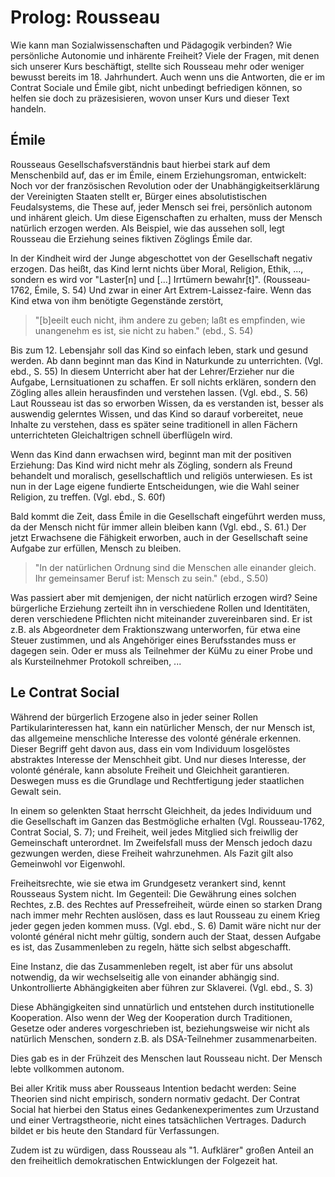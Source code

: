 # Prolog: Rousseau

<!-- TODO:  MH  hier (Und/oder am Ende) könnte auch gut das stehen (so einiges) was Emile und le Contrat Social verbindet ...; gegenwärtig stehen die beiden etwas alleine -->

Wie kann man Sozialwissenschaften und Pädagogik verbinden?
Wie persönliche Autonomie und inhärente Freiheit?
Viele der Fragen, mit denen sich unserer Kurs beschäftigt, stellte sich Rousseau mehr oder weniger bewusst bereits im 18. Jahrhundert.
Auch wenn uns die Antworten, die er im Contrat Sociale und Émile gibt, nicht unbedingt befriedigen können, so helfen sie doch zu präzesisieren, wovon unser Kurs und dieser Text handeln.

## Émile
Rousseaus Gesellschafsverständnis baut hierbei stark auf dem Menschenbild auf, das er im Émile, einem Erziehungsroman, entwickelt:
Noch vor der französischen Revolution oder der Unabhängigkeitserklärung der Vereinigten Staaten stellt er, Bürger eines absolutistischen Feudalsystems, die These auf, jeder Mensch sei frei, persönlich autonom und inhärent gleich.
Um diese Eigenschaften zu erhalten, muss der Mensch natürlich erzogen werden.
Als Beispiel, wie das aussehen soll, legt Rousseau die Erziehung seines fiktiven Zöglings Émile dar.

In der Kindheit wird der Junge abgeschottet von der Gesellschaft negativ erzogen.
Das heißt, das Kind lernt nichts über Moral, Religion, Ethik, ..., sondern es wird vor "Laster[n] und [...] Irrtümern bewahr[t]". (Rousseau-1762, Émile, S. 54)
Und zwar in einer Art Extrem-Laissez-faire.
Wenn das Kind etwa von ihm benötigte Gegenstände zerstört,
> "[b]eeilt euch nicht, ihm andere zu geben; laßt es empfinden, wie unangenehm es ist, sie nicht zu haben." (ebd., S. 54)

Bis zum 12. Lebensjahr soll das Kind so einfach leben, stark und gesund werden.
Ab dann beginnt man das Kind in Naturkunde zu unterrichten. (Vgl. ebd., S. 55)
In diesem Unterricht aber hat der Lehrer/Erzieher nur die Aufgabe, Lernsituationen zu schaffen.
Er soll nichts erklären, sondern den Zögling alles allein herausfinden und verstehen lassen. (Vgl. ebd., S. 56)
Laut Rousseau ist das so erworben Wissen, da es verstanden ist, besser als auswendig gelerntes Wissen, und das Kind so darauf vorbereitet, neue Inhalte zu verstehen, dass es später seine traditionell in allen Fächern unterrichteten Gleichaltrigen schnell überflügeln wird.

Wenn das Kind dann erwachsen wird, beginnt man mit der positiven Erziehung:
Das Kind wird nicht mehr als Zögling, sondern als Freund behandelt und moralisch, gesellschaftlich und religiös unterwiesen.
Es ist nun in der Lage eigene fundierte Entscheidungen, wie die Wahl seiner Religion, zu treffen. (Vgl. ebd., S. 60f)

Bald kommt die Zeit, dass Émile in die Gesellschaft eingeführt werden muss, da der Mensch nicht für immer allein bleiben kann (Vgl. ebd., S. 61.)
Der jetzt Erwachsene die Fähigkeit erworben, auch in der Gesellschaft seine Aufgabe zur erfüllen, Mensch zu bleiben.
>"In der natürlichen Ordnung sind die Menschen alle einander gleich. Ihr gemeinsamer Beruf ist: Mensch zu sein."
(ebd., S.50)

Was passiert aber mit demjenigen, der nicht natürlich erzogen wird?
Seine bürgerliche Erziehung zerteilt ihn in verschiedene Rollen und Identitäten, deren verschiedene Pflichten nicht miteinander zuvereinbaren sind.
Er ist z.B. als Abgeordneter dem Fraktionszwang unterworfen, für etwa eine Steuer zustimmen, und als Angehöriger eines Berufsstandes muss er dagegen sein.
Oder er muss als Teilnehmer der KüMu zu einer Probe und als Kursteilnehmer Protokoll schreiben, ...

## Le Contrat Social

Während der bürgerlich Erzogene also in jeder seiner Rollen Partikularinteressen hat, kann ein natürlicher Mensch, der nur Mensch ist, das allgemeine menschliche Interesse des volonté générale erkennen.
Dieser Begriff geht davon aus, dass ein vom Individuum losgelöstes abstraktes Interesse der Menschheit gibt.
Und nur dieses Interesse, der volonté générale, kann absolute Freiheit und Gleichheit garantieren.
Deswegen muss es die Grundlage und Rechtfertigung jeder staatlichen Gewalt sein.

In einem so gelenkten Staat herrscht Gleichheit, da jedes Individuum und die Gesellschaft im Ganzen das Bestmögliche erhalten (Vgl. Rousseau-1762, Contrat Social, S. 7);
und Freiheit, weil jedes Mitglied sich freiwllig der Gemeinschaft unterordnet.
Im Zweifelsfall muss der Mensch jedoch dazu gezwungen werden, diese Freiheit wahrzunehmen.
Als Fazit gilt also Gemeinwohl vor Eigenwohl.

Freiheitsrechte, wie sie etwa im Grundgesetz verankert sind, kennt Rousseaus System nicht.
Im Gegenteil: Die Gewährung eines solchen Rechtes, z.B. des Rechtes auf Pressefreiheit, würde einen so starken Drang nach immer mehr Rechten auslösen, dass es laut Rousseau zu einem Krieg jeder gegen jeden kommen muss. (Vgl. ebd., S. 6)
Damit wäre nicht nur der volonté général nicht mehr gültig, sondern auch der Staat, dessen Aufgabe es ist, das Zusammenleben zu regeln, hätte sich selbst abgeschafft.

Eine Instanz, die das Zusammenleben regelt, ist aber für uns absolut notwendig, da wir wechselseitig alle von einander abhängig sind.
Unkontrollierte Abhängigkeiten aber führen zur Sklaverei. (Vgl. ebd., S. 3)

Diese Abhängigkeiten sind unnatürlich und entstehen durch institutionelle Kooperation.
Also wenn der Weg der Kooperation durch Traditionen, Gesetze oder anderes vorgeschrieben ist, beziehungsweise wir nicht als natürlich Menschen, sondern z.B. als DSA-Teilnehmer zusammenarbeiten.

Dies gab es in der Frühzeit des Menschen laut Rousseau nicht.
Der Mensch lebte vollkommen autonom.


Bei aller Kritik muss aber Rousseaus Intention bedacht werden:
Seine Theorien sind nicht empirisch, sondern normativ gedacht.
Der Contrat Social hat hierbei den Status eines Gedankenexperimentes zum Urzustand und einer Vertragstheorie, nicht eines tatsächlichen Vertrages.
Dadurch bildet er bis heute den Standard für Verfassungen.
<!-- TODO: MH tut er das? Wie das denn? -->
Zudem ist zu würdigen, dass Rousseau als "1. Aufklärer" großen Anteil an den freiheitlich demokratischen Entwicklungen der Folgezeit hat.
<!-- TODO: MH ich will jetzt aber noch eure Meinung wissen; taugt Rousseau? lohnt der? Wofür? Was sagt uns das *wirklich* persönlich? -->
